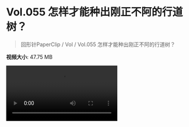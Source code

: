 # Vol.055 怎样才能种出刚正不阿的行道树？

> 回形针PaperClip / Vol / Vol.055 怎样才能种出刚正不阿的行道树？

**视频大小**: 47.75 MB

<div class="video"><video src="https://file.hsyhx.top/archive/PaperClip/Vol/055.mp4" controls preload>🤔 您的浏览器不支持 video 标签</video></div>
